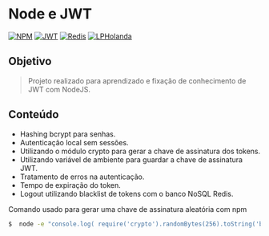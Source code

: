 # Node e JWT
[![NPM](https://img.shields.io/badge/npm-6.14.6-green?style=for-the-badge)](https://www.npmjs.com/)
[![JWT](https://img.shields.io/badge/jwt-8.5.1-cyan?style=for-the-badge)](https://www.npmjs.com/package/jsonwebtoken)
[![Redis](https://img.shields.io/badge/redis-3.0.500-red?style=for-the-badge)](https://github.com/microsoftarchive/redis)
[![LPHolanda](https://img.shields.io/badge/dev-LPHolanda-blue?style=for-the-badge)](https://github.com/LPHolanda)


## Objetivo
> Projeto realizado para aprendizado e fixação de conhecimento de JWT com NodeJS.

## Conteúdo
- Hashing bcrypt para senhas.
- Autenticação local sem sessões.
- Utilizando o módulo crypto para gerar a chave de assinatura dos tokens.
- Utilizando variável de ambiente para guardar a chave de assinatura JWT.
- Tratamento de erros na autenticação.
- Tempo de expiração do token.
- Logout utilizando blacklist de tokens com o banco NoSQL Redis.


Comando usado para gerar uma chave de assinatura aleatória com npm
```bash
$  node -e "console.log( require('crypto').randomBytes(256).toString('base64'))"
```  